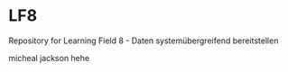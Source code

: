 # LF8
Repository for Learning Field 8 - Daten systemübergreifend bereitstellen


micheal jackson hehe